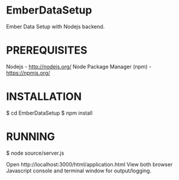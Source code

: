 EmberDataSetup
==============
Ember Data Setup with Nodejs backend.

PREREQUISITES
==============
Nodejs - http://nodejs.org/
Node Package Manager (npm) - https://npmjs.org/

INSTALLATION
==============

$ cd EmberDataSetup
$ npm install

RUNNING
==============
$ node source/server.js

Open http://localhost:3000/html/application.html
View both browser Javascript console and terminal window for output/logging.